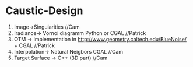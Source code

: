 # Caustic-Design



1. Image->Singularities //Cam
2. Iradiance-> Vornoi diagramm Python or CGAL //Patrick
3. OTM -> implementation in http://www.geometry.caltech.edu/BlueNoise/ + CGAL //Patrick
4. Interpolation-> Natural Neigbors CGAL //Cam
5. Target Surface -> C++ (3D part) //Cam
